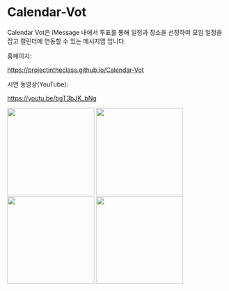 # Calendar-Vot
Calendar Vot은 iMessage 내에서 투표를 통해 일정과 장소을 선정하여 모임 일정을 잡고 캘린더에 연동할 수 있는 메시지앱 입니다.


홈페이지: 

https://projectintheclass.github.io/Calendar-Vot

시연 동영상(YouTube): 

https://youtu.be/bgT3bJK_bNg


<img src = "https://projectintheclass.github.io/Calendar-Vot/images/fulls/0-0-appstore.jpg" width = 200>
<img src = "https://projectintheclass.github.io/Calendar-Vot/images/fulls/1-3-addview.jpg" width = 200>
<img src = "https://projectintheclass.github.io/Calendar-Vot/images/fulls/2-1-send.jpg" width = 200>
<img src = "https://projectintheclass.github.io/Calendar-Vot/images/fulls/3-3-calendar.jpg" width = 200>
